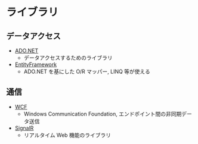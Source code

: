 # ライブラリ

## データアクセス

- [ADO.NET](https://learn.microsoft.com/ja-jp/dotnet/framework/data/adonet/)
  - データアクセスするためのライブラリ
- [EntityFramework](https://learn.microsoft.com/ja-jp/ef/)
  - ADO.NET を基にした O/R マッパー, LINQ 等が使える

## 通信

- [WCF](https://learn.microsoft.com/ja-jp/dotnet/framework/wcf/)
  - Windows Communication Foundation, エンドポイント間の非同期データ送信
- [SignalR](https://learn.microsoft.com/ja-jp/aspnet/signalr/)
  - リアルタイム Web 機能のライブラリ
